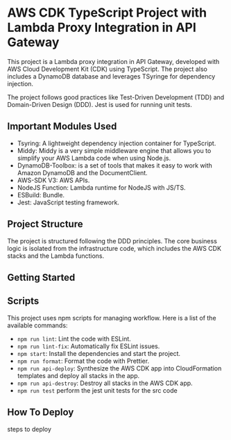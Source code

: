 # AWS CDK TypeScript Project with Lambda Proxy Integration in API Gateway

This project is a Lambda proxy integration in API Gateway, developed with AWS Cloud Development Kit (CDK) using TypeScript. The project also includes a DynamoDB database and leverages TSyringe for dependency injection.

The project follows good practices like Test-Driven Development (TDD) and Domain-Driven Design (DDD). Jest is used for running unit tests.

## Important Modules Used

* Tsyring: A lightweight dependency injection container for TypeScript.
* Middy: Middy is a very simple middleware engine that allows you to simplify your AWS Lambda code when using Node.js.
* DynamoDB-Toolbox:  is a set of tools that makes it easy to work with Amazon DynamoDB and the DocumentClient.
* AWS-SDK V3: AWS APIs.
* NodeJS Function: Lambda runtime for NodeJS with JS/TS.
* ESBuild: Bundle.
* Jest: JavaScript testing framework.

## Project Structure

The project is structured following the DDD principles. The core business logic is isolated from the infrastructure code, which includes the AWS CDK stacks and the Lambda functions.

## Getting Started

## Scripts

This project uses npm scripts for managing workflow. Here is a list of the available commands:

* `npm run lint`: Lint the code with ESLint.
* `npm run lint-fix`: Automatically fix ESLint issues.
* `npm start`: Install the dependencies and start the project.
* `npm run format`: Format the code with Prettier.
* `npm run api-deploy`: Synthesize the AWS CDK app into CloudFormation templates and deploy all stacks in the app.
* `npm run api-destroy`: Destroy all stacks in the AWS CDK app.
* `npm run test`    perform the jest unit tests for the src code

## How To Deploy
steps to deploy

